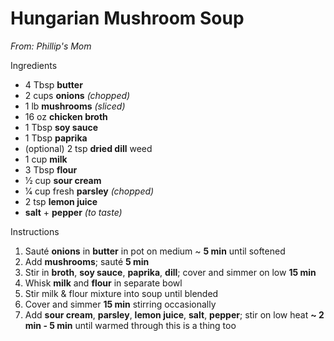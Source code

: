 # Hungarian Mushroom Soup

*From: Phillip's Mom*

Ingredients

* 4 Tbsp **butter**
* 2 cups **onions** *(chopped)*
* 1 lb **mushrooms** *(sliced)*
* 16 oz **chicken broth**
* 1 Tbsp **soy sauce**
* 1 Tbsp **paprika**
* (optional) 2 tsp **dried dill** weed
* 1 cup **milk**
* 3 Tbsp **flour**
* 1⁄2 cup **sour cream**
* 1⁄4 cup fresh **parsley** *(chopped)*
* 2 tsp **lemon juice**
* **salt** + **pepper** *(to taste)*

Instructions

1. Sauté **onions** in **butter** in pot on medium ~ **5 min** until softened
1. Add **mushrooms**; sauté **5 min**
1. Stir in **broth**, **soy sauce**, **paprika**, **dill**; cover and simmer on low **15 min**
1. Whisk **milk** and **flour** in separate bowl
1. Stir milk & flour mixture into soup until blended
1. Cover and simmer **15 min** stirring occasionally
1. Add **sour cream**, **parsley**, **lemon juice**, **salt**, **pepper**; stir on low heat **~ 2 min - 5 min** until warmed through
this is a thing too